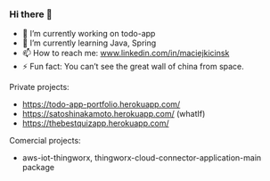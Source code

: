 ### Hi there 👋

- 🔭 I’m currently working on todo-app
- 🌱 I’m currently learning Java, Spring
- 📫 How to reach me: www.linkedin.com/in/maciejkicinsk
- ⚡ Fun fact: You can’t see the great wall of china from space.

Private projects:
- https://todo-app-portfolio.herokuapp.com/
- https://satoshinakamoto.herokuapp.com/ (whatIf)
- https://thebestquizapp.herokuapp.com/

Comercial projects:
- aws-iot-thingworx,  thingworx-cloud-connector-application-main package
